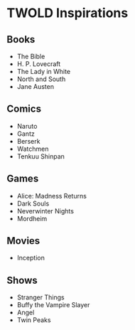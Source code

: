 # TWOLD Inspirations

## Books

* The Bible
* H. P. Lovecraft
* The Lady in White
* North and South
* Jane Austen

## Comics

* Naruto
* Gantz
* Berserk
* Watchmen
* Tenkuu Shinpan

## Games

* Alice: Madness Returns
* Dark Souls
* Neverwinter Nights
* Mordheim

## Movies

* Inception

## Shows

* Stranger Things
* Buffy the Vampire Slayer
* Angel
* Twin Peaks